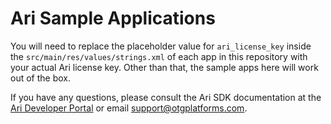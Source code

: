 # Ari Sample Applications

You will need to replace the placeholder value for `ari_license_key` inside the
`src/main/res/values/strings.xml` of each app in this repository with your
actual Ari license key. Other than that, the sample apps here will work out of
the box.

If you have any questions, please consult the Ari SDK documentation at the [Ari
Developer Portal](https://www.otgplatforms.com/developers/overview/) or email
[support@otgplatforms.com](mailto:support@otgplatforms.com).

